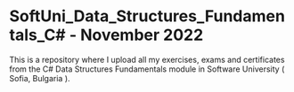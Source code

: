 # SoftUni_Data_Structures_Fundamentals_C# - November 2022
This is a repository where I upload all my exercises, exams and certificates from the C# Data Structures Fundamentals module in Software University ( Sofia, Bulgaria ).

